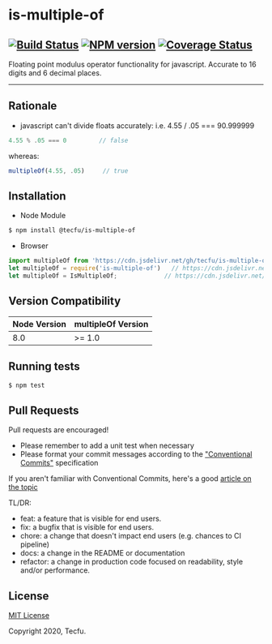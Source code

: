 # is-multiple-of

[![Build Status](https://travis-ci.org/tecfu/is-multiple-of.svg?branch=master)](https://travis-ci.org/tecfu/is-multiple-of) [![NPM version](https://badge.fury.io/js/is-multiple-of.svg)](http://badge.fury.io/js/is-multiple-of) [![Coverage Status](https://coveralls.io/repos/github/tecfu/is-multiple-of/badge.svg?branch=master)](https://coveralls.io/github/tecfu/is-multiple-of?branch=master)
---

Floating point modulus operator functionality for javascript. 
Accurate to 16 digits and 6 decimal places.

---

## Rationale

- javascript can't divide floats accurately: i.e. 4.55 / .05 === 90.999999

```js
4.55 % .05 === 0         // false
```

whereas:

```js
multipleOf(4.55, .05)     // true
```

## Installation

- Node Module

```sh
$ npm install @tecfu/is-multiple-of
```

- Browser

```js
import multipleOf from 'https://cdn.jsdelivr.net/gh/tecfu/is-multiple-of/dist/is-multiple-of.esm.js'
let multipleOf = require('is-multiple-of')   // https://cdn.jsdelivr.net/gh/tecfu/is-multiple-of/dist/is-multiple-of.cjs.js
let multipleOf = IsMultipleOf;             // https://cdn.jsdelivr.net/gh/tecfu/is-multiple-of/dist/is-multiple-of.umd.js
```

## Version Compatibility

| Node Version   |   multipleOf Version    |
| -------------- | ------------------|
| 8.0            | >= 1.0            |


## Running tests

```sh
$ npm test
```

## Pull Requests

Pull requests are encouraged!

- Please remember to add a unit test when necessary
- Please format your commit messages according to the ["Conventional Commits"](https://www.conventionalcommits.org/en/v1.0.0/) specification

If you aren't familiar with Conventional Commits, here's a good [article on the topic](https://dev.to/maniflames/how-conventional-commits-improved-my-git-skills-1jfk)

TL/DR:

- feat: a feature that is visible for end users.
- fix: a bugfix that is visible for end users.
- chore: a change that doesn't impact end users (e.g. chances to CI pipeline)
- docs: a change in the README or documentation
- refactor: a change in production code focused on readability, style and/or performance.


## License

[MIT License](https://opensource.org/licenses/MIT)

Copyright 2020, Tecfu. 
